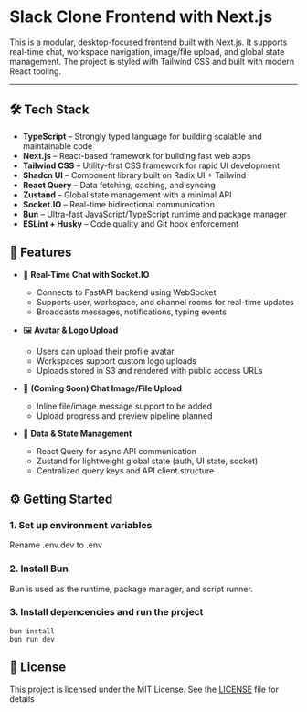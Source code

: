 # Slack Clone Frontend with Next.js

This is a modular, desktop-focused frontend built with Next.js. It supports real-time chat, workspace navigation, image/file upload, and global state management. The project is styled with Tailwind CSS and built with modern React tooling.

---

## 🛠 Tech Stack

- **TypeScript** – Strongly typed language for building scalable and maintainable code
- **Next.js** – React-based framework for building fast web apps
- **Tailwind CSS** – Utility-first CSS framework for rapid UI development
- **Shadcn UI** – Component library built on Radix UI + Tailwind
- **React Query** – Data fetching, caching, and syncing
- **Zustand** – Global state management with a minimal API
- **Socket.IO** – Real-time bidirectional communication
- **Bun** – Ultra-fast JavaScript/TypeScript runtime and package manager
- **ESLint + Husky** – Code quality and Git hook enforcement

## 🚀 Features

- 💬 **Real-Time Chat with Socket.IO**
  - Connects to FastAPI backend using WebSocket
  - Supports user, workspace, and channel rooms for real-time updates
  - Broadcasts messages, notifications, typing events

- 🖼 **Avatar & Logo Upload**
  - Users can upload their profile avatar
  - Workspaces support custom logo uploads
  - Uploads stored in S3 and rendered with public access URLs

- 📎 **(Coming Soon) Chat Image/File Upload**
  - Inline file/image message support to be added
  - Upload progress and preview pipeline planned

- 🧠 **Data & State Management**
  - React Query for async API communication
  - Zustand for lightweight global state (auth, UI state, socket)
  - Centralized query keys and API client structure


## ⚙️ Getting Started

### 1. Set up environment variables
Rename .env.dev to .env

### 2. Install Bun
Bun is used as the runtime, package manager, and script runner.

### 3. Install depencencies and run the project
```
bun install
bun run dev
```



## 📄 License

This project is licensed under the MIT License. See the [LICENSE](./LICENSE) file for details